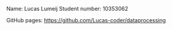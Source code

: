 Name: Lucas Lumeij
Student number: 10353062

GitHub pages: https://github.com/Lucas-coder/dataprocessing
